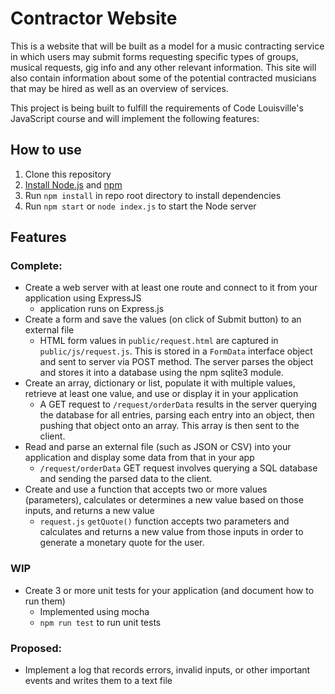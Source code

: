 # Contractor Website

This is a website that will be built as a model for a music contracting service in which users may submit forms requesting specific types of groups, musical requests, gig info and 
any other relevant information. This site will also contain information about some of the potential contracted musicians that may be hired as well as an overview of 
services.

This project is being built to fulfill the requirements of Code Louisville's JavaScript course and will implement the following features:

## How to use
1. Clone this repository
2. [Install Node.js](https://nodejs.dev/learn/how-to-install-nodejs) and [npm](https://docs.npmjs.com/downloading-and-installing-node-js-and-npm)
3. Run `npm install` in repo root directory to install dependencies
4. Run `npm start` or `node index.js` to start the Node server

## Features
### Complete: 
- Create a web server with at least one route and connect to it from your application using ExpressJS 
    - application runs on Express.js
- Create a form and save the values (on click of Submit button) to an external file 
    - HTML form values in `public/request.html` are captured in `public/js/request.js`. This is stored in a `FormData` interface object and sent to server via POST method. The server parses the object and stores it into a database using the npm sqlite3 module.
- Create an array, dictionary or list, populate it with multiple values, retrieve at least one value, and use or display it in your application 
    - A GET request to `/request/orderData` results in the server querying the database for all entries, parsing each entry into an object, then pushing that object onto an array. This array is then sent to the client.
- Read and parse an external file (such as JSON or CSV) into your application and display some data from that in your app 
    - `/request/orderData` GET request involves querying a SQL database and sending the parsed data to the client.
- Create and use a function that accepts two or more values (parameters), calculates or determines a new value based on those inputs, and returns a new value
    - `request.js` `getQuote()` function accepts two parameters and calculates and returns a new value from those inputs in order to generate a monetary quote for the user.

### WIP
- Create 3 or more unit tests for your application (and document how to run them)
    - Implemented using mocha
    - `npm run test` to run unit tests


### Proposed:

- Implement a log that records errors, invalid inputs, or other important events and writes them to a text file


